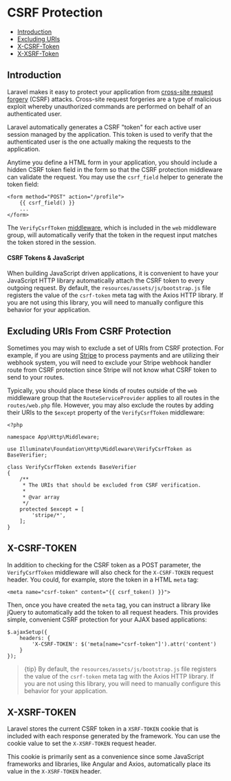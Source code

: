 # CSRF Protection

- [Introduction](#csrf-introduction)
- [Excluding URIs](#csrf-excluding-uris)
- [X-CSRF-Token](#csrf-x-csrf-token)
- [X-XSRF-Token](#csrf-x-xsrf-token)

<a name="csrf-introduction"></a>
## Introduction

Laravel makes it easy to protect your application from [cross-site request forgery](https://en.wikipedia.org/wiki/Cross-site_request_forgery) (CSRF) attacks. Cross-site request forgeries are a type of malicious exploit whereby unauthorized commands are performed on behalf of an authenticated user.

Laravel automatically generates a CSRF "token" for each active user session managed by the application. This token is used to verify that the authenticated user is the one actually making the requests to the application.

Anytime you define a HTML form in your application, you should include a hidden CSRF token field in the form so that the CSRF protection middleware can validate the request. You may use the `csrf_field` helper to generate the token field:

    <form method="POST" action="/profile">
        {{ csrf_field() }}
        ...
    </form>

The `VerifyCsrfToken` [middleware](middleware.md), which is included in the `web` middleware group, will automatically verify that the token in the request input matches the token stored in the session.

#### CSRF Tokens & JavaScript

When building JavaScript driven applications, it is convenient to have your JavaScript HTTP library automatically attach the CSRF token to every outgoing request. By default, the `resources/assets/js/bootstrap.js` file registers the value of the `csrf-token` meta tag with the Axios HTTP library. If you are not using this library, you will need to manually configure this behavior for your application.

<a name="csrf-excluding-uris"></a>
## Excluding URIs From CSRF Protection

Sometimes you may wish to exclude a set of URIs from CSRF protection. For example, if you are using [Stripe](https://stripe.com) to process payments and are utilizing their webhook system, you will need to exclude your Stripe webhook handler route from CSRF protection since Stripe will not know what CSRF token to send to your routes.

Typically, you should place these kinds of routes outside of the `web` middleware group that the `RouteServiceProvider` applies to all routes in the `routes/web.php` file. However, you may also exclude the routes by adding their URIs to the `$except` property of the `VerifyCsrfToken` middleware:

    <?php

    namespace App\Http\Middleware;

    use Illuminate\Foundation\Http\Middleware\VerifyCsrfToken as BaseVerifier;

    class VerifyCsrfToken extends BaseVerifier
    {
        /**
         * The URIs that should be excluded from CSRF verification.
         *
         * @var array
         */
        protected $except = [
            'stripe/*',
        ];
    }

<a name="csrf-x-csrf-token"></a>
## X-CSRF-TOKEN

In addition to checking for the CSRF token as a POST parameter, the `VerifyCsrfToken` middleware will also check for the `X-CSRF-TOKEN` request header. You could, for example, store the token in a HTML `meta` tag:

    <meta name="csrf-token" content="{{ csrf_token() }}">

Then, once you have created the `meta` tag, you can instruct a library like jQuery to automatically add the token to all request headers. This provides simple, convenient CSRF protection for your AJAX based applications:

    $.ajaxSetup({
        headers: {
            'X-CSRF-TOKEN': $('meta[name="csrf-token"]').attr('content')
        }
    });

> {tip} By default, the `resources/assets/js/bootstrap.js` file registers the value of the `csrf-token` meta tag with the Axios HTTP library. If you are not using this library, you will need to manually configure this behavior for your application.

<a name="csrf-x-xsrf-token"></a>
## X-XSRF-TOKEN

Laravel stores the current CSRF token in a `XSRF-TOKEN` cookie that is included with each response generated by the framework. You can use the cookie value to set the `X-XSRF-TOKEN` request header.

This cookie is primarily sent as a convenience since some JavaScript frameworks and libraries, like Angular and Axios, automatically place its value in the `X-XSRF-TOKEN` header.
